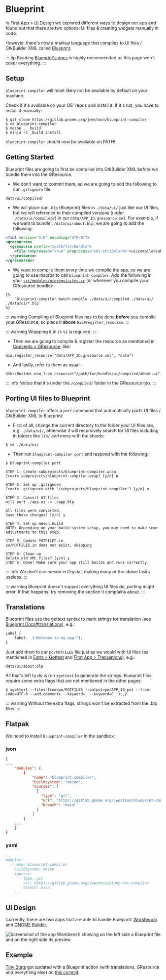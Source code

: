 # Blueprint

In [First App > UI Design](../first-app/ui-design) we explored different ways to design our app and found out that there are two options: UI files & creating widgets manually in code.

However, there's now a markup language that compiles to UI files / GtkBuilder XML called [Blueprint](https://jwestman.pages.gitlab.gnome.org/blueprint-compiler/).

::: tip
Reading [Blueprint's docs](https://jwestman.pages.gitlab.gnome.org/blueprint-compiler/) is highly recommended as this page won't cover everything.
:::

## Setup

`blueprint-compiler` will most likely not be available by default on your machine.

Check if it's available on your OS' repos and install it. If it's not, you have to install it manually:

```
$ git clone https://gitlab.gnome.org/jwestman/blueprint-compiler
$ cd blueprint-compiler
$ meson . _build
$ ninja -C _build install
```

`blueprint-compiler` should now be available on PATH!

## Getting Started

Blueprint files are going to first be compiled into GtkBuilder XML before we bundle them into the GResource.

- We don't want to commit them, so we are going to add the following to our `.gitignore` file:

```
data/ui/compiled/
```

- We will place our `.blp` (Blueprint) files in `./data/ui/` just like our UI files, but we will reference to their compiled versions (under `./data/ui/compiled/`) in our `data/APP_ID.gresource.xml`. For example, if we want to bundle `./data/ui/about.blp`, we are going to add the following:

```xml
<?xml version="1.0" encoding="UTF-8"?>
<gresources>
  <gresource prefix="/path/for/bundle">
    <file compressed="true" preprocess="xml-stripblanks">ui/compiled/about.ui</file>
  </gresource>
</gresources>
```

- We want to compile them every time we compile the app, so we are going to use macros to call `blueprint-compiler`. Add the following in your [`src/modules/prerequisites.cr`](../first-app/gresource#code) (or wherever you compile your GResource bundle):

```crystal
{%
    `blueprint-compiler batch-compile ./data/ui/compiled ./data/ui/ ./data/ui/*.blp`
%}
```

::: warning
Compiling of Blueprint files has to be done **before** you compile your GResource, so place it **above** `Gio#register_resource`.
:::

::: warning
Wrapping it in `{%` `%}` is required.
:::

- Then we are going to compile & register the resource as mentioned in [Concepts > GResource](../concepts/gresource#creating-loading-the-binary), like:

```crystal
Gio.register_resource("data/APP_ID.gresource.xml", "data")
```

- And lastly, refer to them as usual:

```crystal
Gtk::Builder.new_from_resource("/path/for/bundle/ui/compiled/about.ui")
```

::: info
Notice that it's under the `/compiled/` folder in the GResource too.
:::

## Porting UI files to Blueprint

`blueprint-compiler` offers a `port` command that automatically ports UI files / GtkBuilder XML to Blueprint:

- First of all, change the current directory to the folder your UI files are, e.g. `./data/ui/`, otherwise it will recursively search for UI files including in folders like `lib/` and mess with the shards:

```
$ cd ./data/ui/
```

- Then run `blueprint-compiler port` and respond with the following:

```
$ blueprint-compiler port

STEP 1: Create subprojects/blueprint-compiler.wrap
Create subprojects/blueprint-compiler.wrap? [y/n] n

STEP 2: Set up .gitignore
Create .gitignore with '/subprojects/blueprint-compiler'? [y/n] n

STEP 3: Convert UI files
will port ./app.ui -> ./app.blp

All files were converted.
Save these changes? [y/n] y

STEP 4: Set up meson.build
NOTE: Depending on your build system setup, you may need to make some adjustments to this step.

STEP 5: Update POTFILES.in
po/POTFILES.in does not exist, skipping

STEP 6: Clean up
Delete old XML files? [y/n] y
STEP 6: Done! Make sure your app still builds and runs correctly.
```

::: info
We don't use meson in Crystal, making many of the above tasks useless.
:::

::: warning
Blueprint doesn't support everything UI files do, porting might error. If that happens, try removing the section it complains about.
:::

## Translations

Blueprint files use the gettext syntax to mark strings for translation (see [Blueprint Docs#translations](https://jwestman.pages.gitlab.gnome.org/blueprint-compiler/translations.html)), e.g.:

<!-- It's not CSS, but the syntax matches -->
```css
Label {
    label: _("Welcome to my app!");
}
```

Just add them to our `po/POTFILES` file just as we would with UI files (as mentioned in [Extra > Gettext](./gettext) and [First App > Translations](../first-app/translations)), e.g.:

```
data/ui/about.blp
```

All that's left to do is run `xgettext` to generate the strings. Blueprint files require some extra flags that are not mentioned in the other pages:

```
$ xgettext --files-from=po/POTFILES --output=po/APP_ID.pot --from-code=UTF-8 --add-comments --keyword=_ --keyword=C_:1c,2
```

::: warning
Without the extra flags, strings won't be extracted from the .blp files.
:::

## Flatpak

We need to install `blueprint-compiler` in the sandbox:

### json

```json
{
...
    "modules": {
        {
            "name": "blueprint-compiler",
            "buildsystem": "meson",
            "sources": [
              {
                "type": "git",
                "url": "https://gitlab.gnome.org/jwestman/blueprint-compiler",
                "branch": "main"
              }
            ]
        }
    ...
    }
}
```

### yaml

```yaml
...
modules:
  - name: blueprint-compiler
    buildsystem: meson
    sources:
      - type: git
        url: https://gitlab.gnome.org/jwestman/blueprint-compiler
        branch: main
    ...
```

## UI Design

Currently, there are two apps that are able to handle Blueprint: [Workbench](https://flathub.org/apps/details/re.sonny.Workbench) and [GNOME Builder](https://flathub.org/apps/details/org.gnome.Builder).

![Screenshot of the app Workbench showing on the left side a Blueprint file and on the right side its preview](/assets/en/blueprint-0.png)

## Example

[Tiny Stats](https://github.com/GeopJr/tiny-stats-template) got updated with a Blueprint action (with translations, GResource and everything else) on [this commit](https://github.com/GeopJr/tiny-stats-template/commit/5d7beb550b60ac8098361cfd104a2870a7224fd9).
